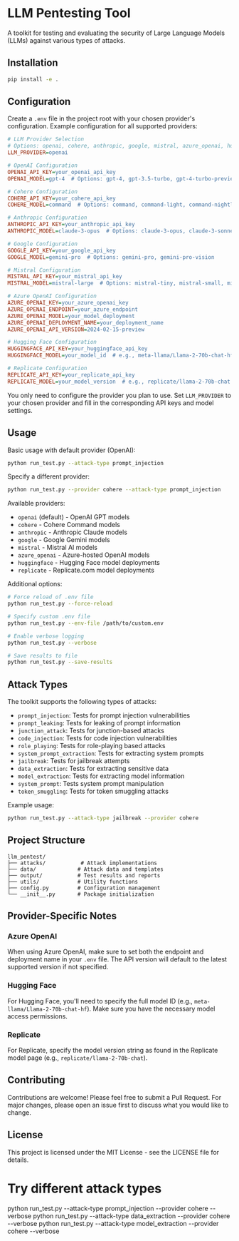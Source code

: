 # LLM Pentesting Tool

A toolkit for testing and evaluating the security of Large Language Models (LLMs) against various types of attacks.

## Installation

```bash
pip install -e .
```

## Configuration

Create a `.env` file in the project root with your chosen provider's configuration. Example configuration for all supported providers:

```ini
# LLM Provider Selection
# Options: openai, cohere, anthropic, google, mistral, azure_openai, huggingface, replicate
LLM_PROVIDER=openai

# OpenAI Configuration
OPENAI_API_KEY=your_openai_api_key
OPENAI_MODEL=gpt-4  # Options: gpt-4, gpt-3.5-turbo, gpt-4-turbo-preview

# Cohere Configuration
COHERE_API_KEY=your_cohere_api_key
COHERE_MODEL=command  # Options: command, command-light, command-nightly

# Anthropic Configuration
ANTHROPIC_API_KEY=your_anthropic_api_key
ANTHROPIC_MODEL=claude-3-opus  # Options: claude-3-opus, claude-3-sonnet, claude-2.1

# Google Configuration
GOOGLE_API_KEY=your_google_api_key
GOOGLE_MODEL=gemini-pro  # Options: gemini-pro, gemini-pro-vision

# Mistral Configuration
MISTRAL_API_KEY=your_mistral_api_key
MISTRAL_MODEL=mistral-large  # Options: mistral-tiny, mistral-small, mistral-medium, mistral-large

# Azure OpenAI Configuration
AZURE_OPENAI_KEY=your_azure_openai_key
AZURE_OPENAI_ENDPOINT=your_azure_endpoint
AZURE_OPENAI_MODEL=your_model_deployment
AZURE_OPENAI_DEPLOYMENT_NAME=your_deployment_name
AZURE_OPENAI_API_VERSION=2024-02-15-preview

# Hugging Face Configuration
HUGGINGFACE_API_KEY=your_huggingface_api_key
HUGGINGFACE_MODEL=your_model_id  # e.g., meta-llama/Llama-2-70b-chat-hf

# Replicate Configuration
REPLICATE_API_KEY=your_replicate_api_key
REPLICATE_MODEL=your_model_version  # e.g., replicate/llama-2-70b-chat
```

You only need to configure the provider you plan to use. Set `LLM_PROVIDER` to your chosen provider and fill in the corresponding API keys and model settings.

## Usage

Basic usage with default provider (OpenAI):

```bash
python run_test.py --attack-type prompt_injection
```

Specify a different provider:

```bash
python run_test.py --provider cohere --attack-type prompt_injection
```

Available providers:
- `openai` (default) - OpenAI GPT models
- `cohere` - Cohere Command models
- `anthropic` - Anthropic Claude models
- `google` - Google Gemini models
- `mistral` - Mistral AI models
- `azure_openai` - Azure-hosted OpenAI models
- `huggingface` - Hugging Face model deployments
- `replicate` - Replicate.com model deployments

Additional options:
```bash
# Force reload of .env file
python run_test.py --force-reload

# Specify custom .env file
python run_test.py --env-file /path/to/custom.env

# Enable verbose logging
python run_test.py --verbose

# Save results to file
python run_test.py --save-results
```

## Attack Types

The toolkit supports the following types of attacks:

- `prompt_injection`: Tests for prompt injection vulnerabilities
- `prompt_leaking`: Tests for leaking of prompt information
- `junction_attack`: Tests for junction-based attacks
- `code_injection`: Tests for code injection vulnerabilities
- `role_playing`: Tests for role-playing based attacks
- `system_prompt_extraction`: Tests for extracting system prompts
- `jailbreak`: Tests for jailbreak attempts
- `data_extraction`: Tests for extracting sensitive data
- `model_extraction`: Tests for extracting model information
- `system_prompt`: Tests system prompt manipulation
- `token_smuggling`: Tests for token smuggling attacks

Example usage:
```bash
python run_test.py --attack-type jailbreak --provider cohere
```

## Project Structure

```
llm_pentest/
├── attacks/           # Attack implementations
├── data/             # Attack data and templates
├── output/           # Test results and reports
├── utils/            # Utility functions
├── config.py         # Configuration management
└── __init__.py       # Package initialization
```

## Provider-Specific Notes

### Azure OpenAI
When using Azure OpenAI, make sure to set both the endpoint and deployment name in your `.env` file. The API version will default to the latest supported version if not specified.

### Hugging Face
For Hugging Face, you'll need to specify the full model ID (e.g., `meta-llama/Llama-2-70b-chat-hf`). Make sure you have the necessary model access permissions.

### Replicate
For Replicate, specify the model version string as found in the Replicate model page (e.g., `replicate/llama-2-70b-chat`).

## Contributing

Contributions are welcome! Please feel free to submit a Pull Request. For major changes, please open an issue first to discuss what you would like to change.

## License

This project is licensed under the MIT License - see the LICENSE file for details.

# Try different attack types
python run_test.py --attack-type prompt_injection --provider cohere --verbose
python run_test.py --attack-type data_extraction --provider cohere --verbose
python run_test.py --attack-type model_extraction --provider cohere --verbose

